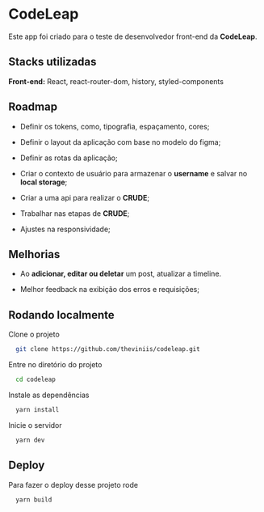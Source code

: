 # CodeLeap

Este app foi criado para o teste de desenvolvedor front-end da **CodeLeap**.

## Stacks utilizadas

**Front-end:** React, react-router-dom, history, styled-components

## Roadmap

- Definir os tokens, como, tipografia, espaçamento, cores;

- Definir o layout da aplicação com base no modelo do figma;

- Definir as rotas da aplicação;

- Criar o contexto de usuário para armazenar o **username** e salvar no **local storage**;

- Criar a uma api para realizar o **CRUDE**;

- Trabalhar nas etapas de **CRUDE**;

- Ajustes na responsividade;

## Melhorias

- Ao **adicionar, editar ou deletar** um post, atualizar a timeline.

- Melhor feedback na exibição dos erros e requisições;

## Rodando localmente

Clone o projeto

```bash
  git clone https://github.com/theviniis/codeleap.git
```

Entre no diretório do projeto

```bash
  cd codeleap
```

Instale as dependências

```bash
  yarn install
```

Inicie o servidor

```bash
  yarn dev
```

## Deploy

Para fazer o deploy desse projeto rode

```bash
  yarn build
```
